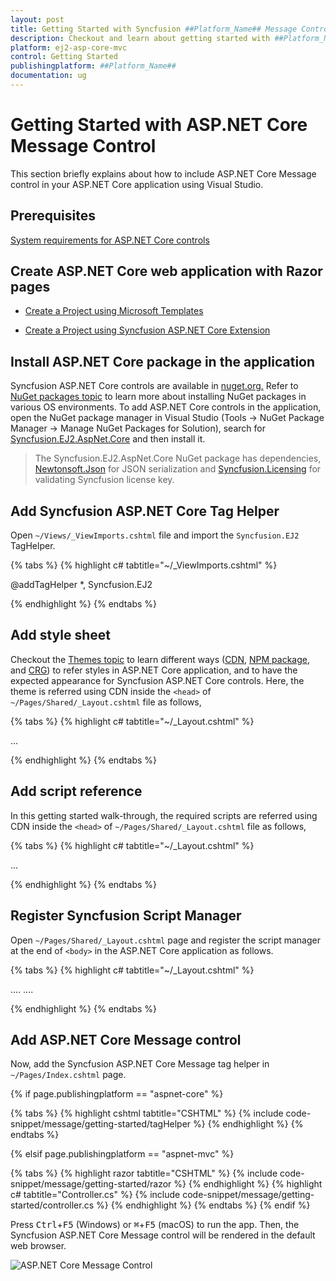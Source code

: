 ```yaml
---
layout: post
title: Getting Started with Syncfusion ##Platform_Name## Message Control | Syncfusion
description: Checkout and learn about getting started with ##Platform_Name## Message control of Syncfusion Essential JS 2 and more details.
platform: ej2-asp-core-mvc
control: Getting Started
publishingplatform: ##Platform_Name##
documentation: ug
---
```


# Getting Started with ASP.NET Core Message Control

This section briefly explains about how to include ASP.NET Core Message control in your ASP.NET Core application using Visual Studio.

## Prerequisites

[System requirements for ASP.NET Core controls](https://ej2.syncfusion.com/aspnetcore/documentation/system-requirements/)

## Create ASP.NET Core web application with Razor pages

* [Create a Project using Microsoft Templates](https://docs.microsoft.com/en-us/aspnet/core/tutorials/razor-pages/razor-pages-start?view=aspnetcore-6.0&tabs=visual-studio#create-a-razor-pages-web-app)

* [Create a Project using Syncfusion ASP.NET Core Extension](https://ej2.syncfusion.com/aspnetcore/documentation/getting-started/project-template/)

## Install ASP.NET Core package in the application

Syncfusion ASP.NET Core controls are available in [nuget.org.](https://www.nuget.org/packages?q=syncfusion.EJ2) Refer to [NuGet packages topic](https://ej2.syncfusion.com/aspnetcore/documentation/nuget-packages/) to learn more about installing NuGet packages in various OS environments. To add ASP.NET Core controls in the application, open the NuGet package manager in Visual Studio (Tools → NuGet Package Manager → Manage NuGet Packages for Solution), search for [Syncfusion.EJ2.AspNet.Core](https://www.nuget.org/packages/Syncfusion.EJ2.AspNet.Core/) and then install it.

> The Syncfusion.EJ2.AspNet.Core NuGet package has dependencies, [Newtonsoft.Json](https://www.nuget.org/packages/Newtonsoft.Json/) for JSON serialization and [Syncfusion.Licensing](https://www.nuget.org/packages/Syncfusion.Licensing/) for validating Syncfusion license key.

## Add Syncfusion ASP.NET Core Tag Helper

Open `~/Views/_ViewImports.cshtml` file and import the `Syncfusion.EJ2` TagHelper.

{% tabs %}
{% highlight c# tabtitle="~/_ViewImports.cshtml" %}

@addTagHelper *, Syncfusion.EJ2

{% endhighlight %}
{% endtabs %}

## Add style sheet

Checkout the [Themes topic](https://ej2.syncfusion.com/aspnetcore/documentation/appearance/theme/) to learn different ways ([CDN](https://ej2.syncfusion.com/aspnetcore/documentation/common/adding-script-references#cdn-reference), [NPM package](https://ej2.syncfusion.com/aspnetcore/documentation/common/adding-script-references#node-package-manager-npm), and [CRG](https://ej2.syncfusion.com/aspnetcore/documentation/common/custom-resource-generator/)) to refer styles in ASP.NET Core application, and to have the expected appearance for Syncfusion ASP.NET Core controls. Here, the theme is referred using CDN inside the `<head>` of `~/Pages/Shared/_Layout.cshtml` file as follows,

{% tabs %}
{% highlight c# tabtitle="~/_Layout.cshtml" %}

<head>
    ...
    <!-- Syncfusion ASP.NET Core controls styles -->
    <link rel="stylesheet" href="https://cdn.syncfusion.com/ej2/{{ site.ej2version }}/fluent.css" />
</head>

{% endhighlight %}
{% endtabs %}

## Add script reference

In this getting started walk-through, the required scripts are referred using CDN inside the `<head>` of `~/Pages/Shared/_Layout.cshtml` file as follows,

{% tabs %}
{% highlight c# tabtitle="~/_Layout.cshtml" %}

<head>
    ...
    <!-- Syncfusion ASP.NET Core controls scripts -->
    <script src="https://cdn.syncfusion.com/ej2/{{ site.ej2version }}/dist/ej2.min.js"></script>
</head>

{% endhighlight %}
{% endtabs %}

## Register Syncfusion Script Manager

Open `~/Pages/Shared/_Layout.cshtml` page and register the script manager <ejs-script> at the end of `<body>` in the ASP.NET Core application as follows. 

{% tabs %}
{% highlight c# tabtitle="~/_Layout.cshtml" %}

<body>
    ....
    ....
    <!-- Syncfusion ASP.NET Core Script Manager -->
    <ejs-scripts></ejs-scripts>
</body>

{% endhighlight %}
{% endtabs %}

## Add ASP.NET Core Message control

Now, add the Syncfusion ASP.NET Core Message tag helper in `~/Pages/Index.cshtml` page.

{% if page.publishingplatform == "aspnet-core" %}

{% tabs %}
{% highlight cshtml tabtitle="CSHTML" %}
{% include code-snippet/message/getting-started/tagHelper %}
{% endhighlight %}
{% endtabs %}

{% elsif page.publishingplatform == "aspnet-mvc" %}

{% tabs %}
{% highlight razor tabtitle="CSHTML" %}
{% include code-snippet/message/getting-started/razor %}
{% endhighlight %}
{% highlight c# tabtitle="Controller.cs" %}
{% include code-snippet/message/getting-started/controller.cs %}
{% endhighlight %}
{% endtabs %}
{% endif %}

Press <kbd>Ctrl</kbd>+<kbd>F5</kbd> (Windows) or <kbd>⌘</kbd>+<kbd>F5</kbd> (macOS) to run the app. Then, the Syncfusion ASP.NET Core Message control will be rendered in the default web browser.

![ASP.NET Core Message Control](images/message-default.PNG)
